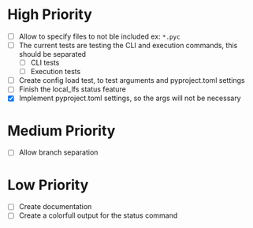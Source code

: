 # High Priority

- [ ] Allow to specify files to not ble included ex: `*.pyc`
- [ ] The current tests are testing the CLI and execution commands, this should be separated
    - [ ] CLI tests
    - [ ] Execution tests

- [ ] Create config load test, to test arguments and pyproject.toml settings
- [ ] Finish the local_lfs status feature
- [x] Implement pyproject.toml settings, so the args will not be necessary

# Medium Priority

- [ ] Allow branch separation

# Low Priority

- [ ] Create documentation
- [ ] Create a colorfull output for the status command